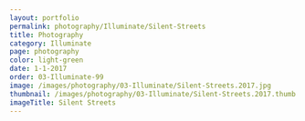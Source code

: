 ```yaml
---
layout: portfolio
permalink: photography/Illuminate/Silent-Streets
title: Photography
category: Illuminate
page: photography
color: light-green
date: 1-1-2017
order: 03-Illuminate-99
image: /images/photography/03-Illuminate/Silent-Streets.2017.jpg
thumbnail: /images/photography/03-Illuminate/Silent-Streets.2017.thumb.jpg
imageTitle: Silent Streets
---
```

